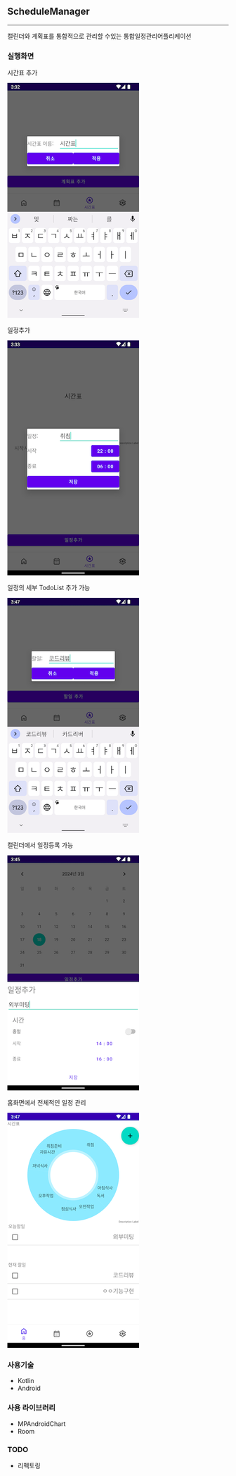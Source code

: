 ## ScheduleManager

---
캘린더와 계획표를 통합적으로 관리할 수있는 통합일정관리어플리케이션

### 실행화면
시간표 추가

![addPlanner](Docs/img/addPlanner.png)

일정추가

![addPlannerPlan](Docs/img/addPlannerPlan.png)

일정의 세부 TodoList 추가 가능

![addTodo](Docs/img/addTodo.png)

캘린더에서 일정등록 가능

![cal](Docs/img/addCalPlan.png)

홈화면에서 전체적인 일정 관리

![home](Docs/img/home.png)
### 사용기술
- Kotlin
- Android

### 사용 라이브러리
- MPAndroidChart 
- Room 

### TODO
- 리펙토링
